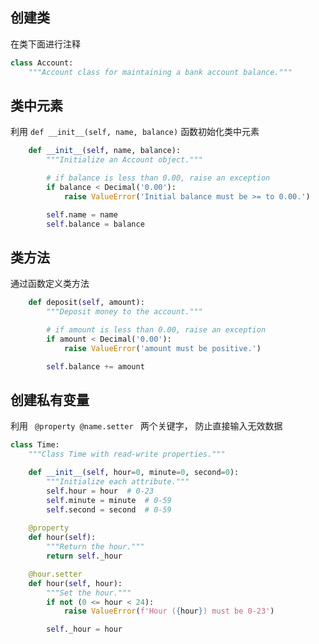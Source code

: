 ## 创建类

在类下面进行注释
```py
class Account:
    """Account class for maintaining a bank account balance."""

```

## 类中元素
利用 <code>def \_\_init\_\_(self, name, balance)</code> 函数初始化类中元素
```py
    def __init__(self, name, balance):
        """Initialize an Account object."""

        # if balance is less than 0.00, raise an exception
        if balance < Decimal('0.00'):
            raise ValueError('Initial balance must be >= to 0.00.')

        self.name = name
        self.balance = balance
```

## 类方法
通过函数定义类方法
```py
    def deposit(self, amount):
        """Deposit money to the account."""

        # if amount is less than 0.00, raise an exception
        if amount < Decimal('0.00'):
            raise ValueError('amount must be positive.')

        self.balance += amount

```


## 创建私有变量
利用
<code>
 @property @name.setter
</code>
两个关键字， 防止直接输入无效数据
```py
class Time:
    """Class Time with read-write properties."""

    def __init__(self, hour=0, minute=0, second=0):
        """Initialize each attribute."""
        self.hour = hour  # 0-23
        self.minute = minute  # 0-59
        self.second = second  # 0-59
        
    @property
    def hour(self):
        """Return the hour."""
        return self._hour

    @hour.setter
    def hour(self, hour):
        """Set the hour."""
        if not (0 <= hour < 24):
            raise ValueError(f'Hour ({hour}) must be 0-23')

        self._hour = hour
```




















